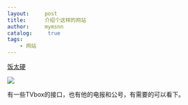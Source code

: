 ```yaml
---
layout:     post
title:      介绍个这样的网站
author:     mymsnn
catalog: 	 true
tags:
    - 网站
---
```

[饭太硬](http://饭太硬.com/)

![](https://pic.imgdb.cn/item/66ae3fe4d9c307b7e90dff1a.png)

有一些TVbox的接口，也有他的电报和公号，有需要的可以看下。

